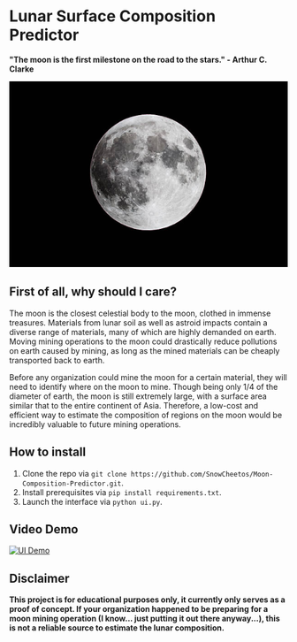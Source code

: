 # Lunar Surface Composition Predictor

**"The moon is the first milestone on the road to the stars." - Arthur C. Clarke**

![](media/luna.jpeg)

## First of all, why should I care?

The moon is the closest celestial body to the moon, clothed in immense treasures. Materials from lunar soil as well as astroid impacts contain a diverse range of materials, many of which are highly demanded on earth. Moving mining operations to the moon could drastically reduce pollutions on earth caused by mining, as long as the mined materials can be cheaply transported back to earth.

Before any organization could mine the moon for a certain material, they will need to identify where on the moon to mine. Though being only 1/4 of the diameter of earth, the moon is still extremely large, with a surface area similar that to the entire continent of Asia. Therefore, a low-cost and efficient way to estimate the composition of regions on the moon would be incredibly valuable to future mining operations.

## How to install

1. Clone the repo via `git clone https://github.com/SnowCheetos/Moon-Composition-Predictor.git`.
2. Install prerequisites via `pip install requirements.txt`.
3. Launch the interface via `python ui.py`. 

## Video Demo

[![UI Demo](https://img.youtube.com/vi/QU5f-4CC9Go/hqdefault.jpg)](https://youtu.be/QU5f-4CC9Go "UI Demo")

## Disclaimer

**This project is for educational purposes only, it currently only serves as a proof of concept. If your organization happened to be preparing for a moon mining operation (I know... just putting it out there anyway...), this is not a reliable source to estimate the lunar composition.**